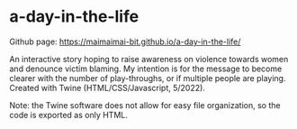 # a-day-in-the-life
Github page: https://maimaimai-bit.github.io/a-day-in-the-life/ <br />

An interactive story hoping to raise awareness on violence towards women and denounce victim blaming. My intention is for the message to become clearer with the number of play-throughs, or if multiple people are playing. Created with Twine (HTML/CSS/Javascript, 5/2022).  

Note: the Twine software does not allow for easy file organization, so the code is exported as only HTML. 
